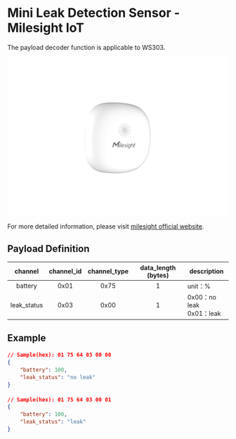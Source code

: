 # Mini Leak Detection Sensor - Milesight IoT

The payload decoder function is applicable to WS303.

![WS303](WS303.png)

For more detailed information, please visit [milesight official website](https://www.milesight-iot.com).

## Payload Definition

|   channel   | channel_id | channel_type | data_length (bytes) | description                   |
| :---------: | :--------: | :----------: | :-----------------: | ----------------------------- |
|   battery   |    0x01    |     0x75     |          1          | unit：%                       |
| leak_status |    0x03    |     0x00     |          1          | 0x00：no leak<br />0x01：leak |

## Example

```json
// Sample(hex): 01 75 64 03 00 00
{
    "battery": 100,
    "leak_status": "no leak"
}

// Sample(hex): 01 75 64 03 00 01
{
    "battery": 100,
    "leak_status": "leak"
}
```

